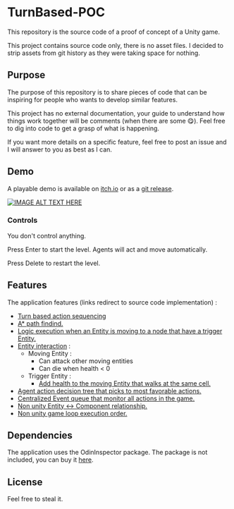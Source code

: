 # TurnBased-POC

This repository is the source code of a proof of concept of a Unity game.

This project contains source code only, there is no asset files. I decided to strip assets from git history as they were taking space for nothing.

## Purpose

The purpose of this repository is to share pieces of code that can be inspiring for people who wants to develop similar features.

This project has no external documentation, your guide to understand how things work together will be comments (when there are some 😋). Feel free to dig into code to get a grasp of what is happening.

If you want more details on a specific feature, feel free to post an issue and I will answer to you as best as I can.

## Demo

A playable demo is available on [itch.io](https://loic-dal-zotto.itch.io/poc-turnbasedtacticalmovement) or as a [git release](https://github.com/ldalzotto/TurnBased-POC/releases/tag/0.9).

[![IMAGE ALT TEXT HERE](https://img.youtube.com/vi/7zP136u5RJo/0.jpg)](https://www.youtube.com/watch?v=7zP136u5RJo)

### Controls

You don't control anything. 

Press Enter to start the level. Agents will act and move automatically.

Press Delete to restart the level.

## Features

The application features (links redirect to source code implementation) :

* [Turn based action sequencing](https://github.com/ldalzotto/TurnBased-POC/tree/master/Assets/Core/TurnTimeline.)
* [A* path findind.](https://github.com/ldalzotto/TurnBased-POC/tree/master/Assets/Core/NavigationGraph)
* [Logic execution when an Entity is moving to a node that have a trigger Entity.](https://github.com/ldalzotto/TurnBased-POC/tree/master/Assets/Core/NavigationEngine)
* [Entity interaction](https://github.com/ldalzotto/TurnBased-POC/tree/master/Assets/Core/Entity/Events) :
    * Moving Entity :
        * Can attack other moving entities
        * Can die when health < 0
    * Trigger Entity :
        * [Add health to the moving Entity that walks at the same cell.](https://github.com/ldalzotto/TurnBased-POC/tree/master/Assets/Core/Entity/Component/Trigger)
* [Agent action decision tree that picks to most favorable actions.](https://github.com/ldalzotto/TurnBased-POC/tree/master/Assets/Core/AI/DecisionTree)
* [Centralized Event queue that monitor all actions in the game.](https://github.com/ldalzotto/TurnBased-POC/tree/master/Assets/Core/EventQueue)
* [Non unity Entity <-> Component relationship.](https://github.com/ldalzotto/TurnBased-POC/tree/master/Assets/Core/Entity)
* [Non unity game loop execution order.](https://github.com/ldalzotto/TurnBased-POC/tree/master/Assets/GameLoop)

## Dependencies

The application uses the OdinInspector package. The package is not included, you can buy it [here](https://assetstore.unity.com/packages/tools/utilities/odin-inspector-and-serializer-89041).

## License

Feel free to steal it.

